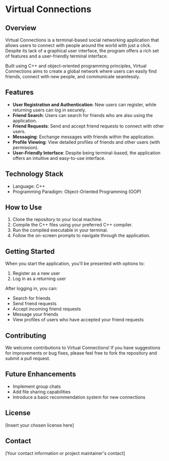 # Virtual Connections

## Overview
Virtual Connections is a terminal-based social networking application that allows users to connect with people around the world with just a click. Despite its lack of a graphical user interface, the program offers a rich set of features and a user-friendly terminal interface.

Built using C++ and object-oriented programming principles, Virtual Connections aims to create a global network where users can easily find friends, connect with new people, and communicate seamlessly.

## Features

- **User Registration and Authentication**: New users can register, while returning users can log in securely.
- **Friend Search**: Users can search for friends who are also using the application.
- **Friend Requests**: Send and accept friend requests to connect with other users.
- **Messaging**: Exchange messages with friends within the application.
- **Profile Viewing**: View detailed profiles of friends and other users (with permission).
- **User-Friendly Interface**: Despite being terminal-based, the application offers an intuitive and easy-to-use interface.

## Technology Stack

- Language: C++
- Programming Paradigm: Object-Oriented Programming (OOP)

## How to Use

1. Clone the repository to your local machine.
2. Compile the C++ files using your preferred C++ compiler.
3. Run the compiled executable in your terminal.
4. Follow the on-screen prompts to navigate through the application.

## Getting Started

When you start the application, you'll be presented with options to:
1. Register as a new user
2. Log in as a returning user

After logging in, you can:
- Search for friends
- Send friend requests
- Accept incoming friend requests
- Message your friends
- View profiles of users who have accepted your friend requests

## Contributing

We welcome contributions to Virtual Connections! If you have suggestions for improvements or bug fixes, please feel free to fork the repository and submit a pull request.

## Future Enhancements

- Implement group chats
- Add file sharing capabilities
- Introduce a basic recommendation system for new connections

## License

[Insert your chosen license here]

## Contact

[Your contact information or project maintainer's contact]
